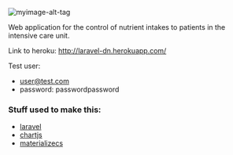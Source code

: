 ![myimage-alt-tag](http://laravel-dn.herokuapp.com/img/logo.png)

Web application for the control of nutrient intakes to patients in the intensive care unit.

Link to heroku: http://laravel-dn.herokuapp.com/

Test user: 
* user@test.com 
* password: passwordpassword
  
### Stuff used to make this:

 * [laravel](https://laravel.com/)
 * [chartjs](http://www.chartjs.org/)
 * [materializecs](https://github.com/dogfalo/materialize/)

